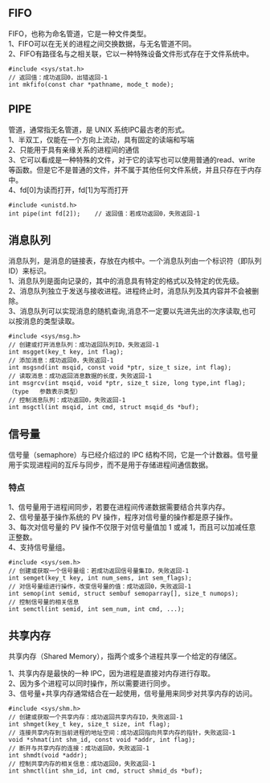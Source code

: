 <!--
 * @Description: In User Settings Edit
 * @Author: your name
 * @Date: 2019-12-19 21:13:38
 * @LastEditTime: 2019-12-19 22:04:06
 * @LastEditors: Please set LastEditors
 -->
## FIFO
FIFO，也称为命名管道，它是一种文件类型。  
1、FIFO可以在无关的进程之间交换数据，与无名管道不同。  
2、FIFO有路径名与之相关联，它以一种特殊设备文件形式存在于文件系统中。  

    #include <sys/stat.h>  
    // 返回值：成功返回0，出错返回-1  
    int mkfifo(const char *pathname, mode_t mode);  

## PIPE
管道，通常指无名管道，是 UNIX 系统IPC最古老的形式。  
1、半双工，仅能在一个方向上流动，具有固定的读端和写端  
2、只能用于具有亲缘关系的进程间的通信  
3、它可以看成是一种特殊的文件，对于它的读写也可以使用普通的read、write 等函数。但是它不是普通的文件，并不属于其他任何文件系统，并且只存在于内存中。  
4、fd[0]为读而打开，fd[1]为写而打开  

    #include <unistd.h>  
    int pipe(int fd[2]);    // 返回值：若成功返回0，失败返回-1  

## 消息队列  
消息队列，是消息的链接表，存放在内核中。一个消息队列由一个标识符（即队列ID）来标识。   
1、消息队列是面向记录的，其中的消息具有特定的格式以及特定的优先级。  
2、消息队列独立于发送与接收进程。进程终止时，消息队列及其内容并不会被删除。  
3、消息队列可以实现消息的随机查询,消息不一定要以先进先出的次序读取,也可以按消息的类型读取。  

    #include <sys/msg.h>  
    // 创建或打开消息队列：成功返回队列ID，失败返回-1  
    int msgget(key_t key, int flag);  
    // 添加消息：成功返回0，失败返回-1  
    int msgsnd(int msqid, const void *ptr, size_t size, int flag);  
    // 读取消息：成功返回消息数据的长度，失败返回-1  
    int msgrcv(int msqid, void *ptr, size_t size, long type,int flag); （type   参数表示类型） 
    // 控制消息队列：成功返回0，失败返回-1  
    int msgctl(int msqid, int cmd, struct msqid_ds *buf);  

## 信号量
信号量（semaphore）与已经介绍过的 IPC 结构不同，它是一个计数器。信号量用于实现进程间的互斥与同步，而不是用于存储进程间通信数据。  
### 特点
1、信号量用于进程间同步，若要在进程间传递数据需要结合共享内存。  
2、信号量基于操作系统的 PV 操作，程序对信号量的操作都是原子操作。  
3、每次对信号量的 PV 操作不仅限于对信号量值加 1 或减 1，而且可以加减任意正整数。  
4、支持信号量组。 
   
    #include <sys/sem.h>  
    // 创建或获取一个信号量组：若成功返回信号量集ID，失败返回-1  
    int semget(key_t key, int num_sems, int sem_flags);  
    // 对信号量组进行操作，改变信号量的值：成功返回0，失败返回-1  
    int semop(int semid, struct sembuf semoparray[], size_t numops);   
    // 控制信号量的相关信息  
    int semctl(int semid, int sem_num, int cmd, ...);  

## 共享内存
共享内存（Shared Memory），指两个或多个进程共享一个给定的存储区。  

1、共享内存是最快的一种 IPC，因为进程是直接对内存进行存取。  
2、因为多个进程可以同时操作，所以需要进行同步。  
3、信号量+共享内存通常结合在一起使用，信号量用来同步对共享内存的访问。  
   
    #include <sys/shm.h>
    // 创建或获取一个共享内存：成功返回共享内存ID，失败返回-1
    int shmget(key_t key, size_t size, int flag);
    // 连接共享内存到当前进程的地址空间：成功返回指向共享内存的指针，失败返回-1
    void *shmat(int shm_id, const void *addr, int flag);
    // 断开与共享内存的连接：成功返回0，失败返回-1
    int shmdt(void *addr); 
    // 控制共享内存的相关信息：成功返回0，失败返回-1
    int shmctl(int shm_id, int cmd, struct shmid_ds *buf);